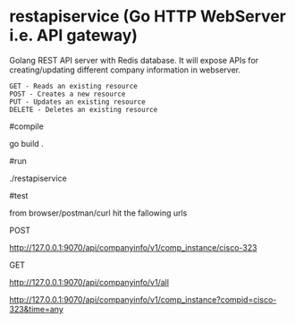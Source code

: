 # restapiservice (Go HTTP WebServer i.e. API gateway)

Golang REST API server with Redis database. It will expose APIs for creating/updating different company information in webserver.


    GET - Reads an existing resource
    POST - Creates a new resource
    PUT - Updates an existing resource
    DELETE - Deletes an existing resource


#compile

go build .

#run

./restapiservice

#test

from browser/postman/curl hit the fallowing urls

POST

http://127.0.0.1:9070/api/companyinfo/v1/comp_instance/cisco-323

GET

http://127.0.0.1:9070/api/companyinfo/v1/all

http://127.0.0.1:9070/api/companyinfo/v1/comp_instance?compid=cisco-323&time=any

